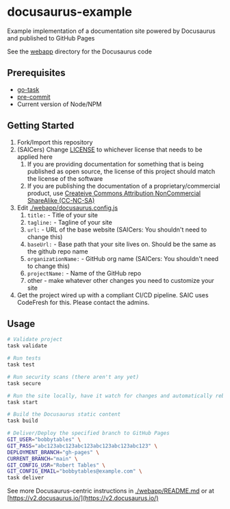 # docusaurus-example

Example implementation of a documentation site powered by Docusaurus and published to GitHub Pages

See the [webapp](./webapp) directory for the Docusaurus code

## Prerequisites

- [go-task](https://taskfile.dev)
- [pre-commit](https://pre-commit.com/)
- Current version of Node/NPM

## Getting Started

1. Fork/Import this repository
1. (SAICers) Change [LICENSE](./LICENSE) to whichever license that needs to be applied here
   1. If you are providing documentation for something that is being published as open source, the license of this project should match the license of the software
   1. If you are publishing the documentation of a proprietary/commercial product, use [Createive Commons Attribution NonCommercial ShareAlike (CC-NC-SA)](<https://tldrlegal.com/license/creative-commons-attribution-noncommercial-sharealike-(cc-nc-sa)>)
1. Edit [./webapp/docusaurus.config.js](./webapp/docusaurus.config.js)
   1. `title:` - Title of your site
   1. `tagline:` - Tagline of your site
   1. `url:` - URL of the base website (SAICers: You shouldn't need to change this)
   1. `baseUrl:` - Base path that your site lives on. Should be the same as the github repo name
   1. `organizationName:` - GitHub org name (SAICers: You shouldn't need to change this)
   1. `projectName:` - Name of the GitHub repo
   1. other - make whatever other changes you need to customize your site
1. Get the project wired up with a compliant CI/CD pipeline. SAIC uses CodeFresh for this. Please contact the admins.

## Usage

```sh
# Validate project
task validate

# Run tests
task test

# Run security scans (there aren't any yet)
task secure

# Run the site locally, have it watch for changes and automatically rebuild
task start

# Build the Docusaurus static content
task build

# Deliver/Deploy the specified branch to GitHub Pages
GIT_USER="bobbytables" \
GIT_PASS="abc123abc123abc123abc123abc123abc123" \
DEPLOYMENT_BRANCH="gh-pages" \
CURRENT_BRANCH="main" \
GIT_CONFIG_USR="Robert Tables" \
GIT_CONFIG_EMAIL="bobbytables@example.com" \
task deliver
```

See more Docusaurus-centric instructions in [./webapp/README.md](./webapp/README.md) or at [https://v2.docusaurus.io/](https://v2.docusaurus.io/)
